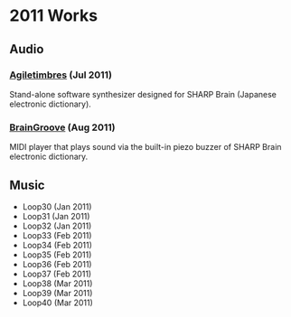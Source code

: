 2011 Works
==========

Audio
-----

### [Agiletimbres](https://github.com/yvt/Agiletimbres) (Jul 2011)

Stand-alone software synthesizer designed for SHARP Brain (Japanese electronic dictionary).

### [BrainGroove](https://www.youtube.com/watch?v=RFgJpSb_ZQk) (Aug 2011)

MIDI player that plays sound via the built-in piezo buzzer of SHARP Brain electronic dictionary.


Music
-----

- Loop30 (Jan 2011)
- Loop31 (Jan 2011)
- Loop32 (Jan 2011)
- Loop33 (Feb 2011)
- Loop34 (Feb 2011)
- Loop35 (Feb 2011)
- Loop36 (Feb 2011)
- Loop37 (Feb 2011)
- Loop38 (Mar 2011)
- Loop39 (Mar 2011)
- Loop40 (Mar 2011)
